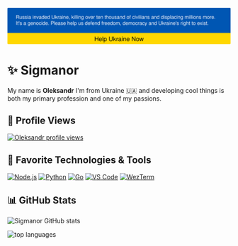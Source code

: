 [![SWUbanner](https://raw.githubusercontent.com/vshymanskyy/StandWithUkraine/main/banner2-no-action.svg)](https://stand-with-ukraine.pp.ua/)

# ✨ Sigmanor

 My name is **Oleksandr** I'm from Ukraine 🇺🇦 and developing cool things is both my primary profession and one of my passions.

## 👀 Profile Views

[![Oleksandr profile views](https://u8views.com/api/v1/github/profiles/7986067/views/day-week-month-total-count.svg)](https://u8views.com/github/Sigmanor)

## 💖 Favorite Technologies & Tools

<p>
    <a href="https://nodejs.org/en"><img alt="Node.js" src="https://img.shields.io/badge/Node.js-F7DF1E.svg?logo=nodedotjs&logoColor=black"></a>
    <a href="https://www.python.org"><img alt="Python" src="https://img.shields.io/badge/Python-14354C.svg?logo=python&logoColor=white"></a>
    <a href="https://go.dev"><img alt="Go" src="https://img.shields.io/badge/Go-00ADD8.svg?logo=go&logoColor=white"></a>
    <a href="https://vscodium.com"><img alt="VS Code" src="https://img.shields.io/badge/VS%20Codium-007ACC.svg?logo=vscodium&logoColor=white"></a>
    <a href="https://wezterm.org/"><img alt="WezTerm" src="https://img.shields.io/badge/WezTerm-3B4252.svg?logo=wezterm&logoColor=white"></a>
</p>

## 📊 GitHub Stats

![Sigmanor GitHub stats](https://github-readme-stats.vercel.app/api?username=Sigmanor&show_icons=true&theme=radical)

<img src="https://github-readme-stats.vercel.app/api/top-langs?username=Sigmanor&show_icons=true&locale=en&layout=compact&theme=radical&hide=html,css" alt="top languages" />
